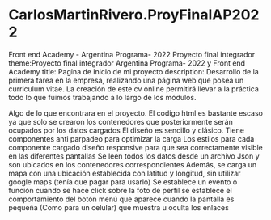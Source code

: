 # CarlosMartinRivero.ProyFinalAP2022
Front end Academy - Argentina Programa- 2022 Proyecto final integrador
theme:Proyecto final integrador Argentina Programa- 2022 y Front end Academy
title: Pagina de inicio de mi proyecto
description: Desarrollo de la primera tarea en la empresa, realizando una página web que posea un curriculum vitae. La creación de este cv online permitirá llevar a la práctica todo lo que fuimos trabajando a lo largo de los módulos.

Algo de lo que encontrara en el proyecto.
El codigo html es bastante escaso ya que solo se crearon los contenedores que posteriormente serán ocupados por los datos cargados
El diseño es sencillo y clásico. Tiene componentes anti parpadeo para optimizar la carga
Los estilos para cada componente cargado
diseño responsive para que sea correctamente visible en las diferentes pantallas
Se leen todos los datos desde un archivo Json y son ubicados en los contenedores correspondientes
Además, se carga un mapa con una ubicación establecida con latitud y longitud, sin utilizar google maps (tenía que pagar para usarlo)
Se establece un evento o función cuando se hace click sobre la foto de perfil
se establece el comportamiento del botón menú que aparece cuando la pantalla es pequeña (Como para un celular) que muestra u oculta los enlaces 
